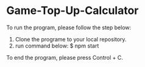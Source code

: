 # Game-Top-Up-Calculator

To run the program, please follow the step below:
1. Clone the programe to your local repository.
2. run command below:
    $ npm start

To end the program, please press Control + C.
